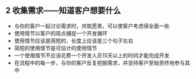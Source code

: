 ## 2 收集需求——知道客户想要什么

- 与你的客户一起讨论需求时，共筑愿景，可以使客户考虑得全面一些
- 使用情节以客户的观点捕捉一个开发循环
- 使用情节应该是简短的、长度上应该是三个句子左右
- 简短的使用情节是可估计的使用情节
- 一个使用情节不应该花费一个开发人员15天以上的时间才能完成开发
- 在流程中的每一步，与你的客户反复挖掘需求，并坚持客户至始至终地参与其中